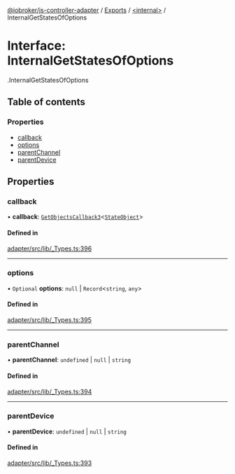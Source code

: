 [@iobroker/js-controller-adapter](../README.md) / [Exports](../modules.md) / [<internal\>](../modules/internal_.md) / InternalGetStatesOfOptions

# Interface: InternalGetStatesOfOptions

[<internal>](../modules/internal_.md).InternalGetStatesOfOptions

## Table of contents

### Properties

- [callback](internal_.InternalGetStatesOfOptions.md#callback)
- [options](internal_.InternalGetStatesOfOptions.md#options)
- [parentChannel](internal_.InternalGetStatesOfOptions.md#parentchannel)
- [parentDevice](internal_.InternalGetStatesOfOptions.md#parentdevice)

## Properties

### callback

• **callback**: [`GetObjectsCallback3`](../modules/internal_.md#getobjectscallback3)<[`StateObject`](internal_.StateObject.md)\>

#### Defined in

[adapter/src/lib/_Types.ts:396](https://github.com/ioBroker/ioBroker.js-controller/blob/d1ea91b2/packages/adapter/src/lib/_Types.ts#L396)

___

### options

• `Optional` **options**: ``null`` \| `Record`<`string`, `any`\>

#### Defined in

[adapter/src/lib/_Types.ts:395](https://github.com/ioBroker/ioBroker.js-controller/blob/d1ea91b2/packages/adapter/src/lib/_Types.ts#L395)

___

### parentChannel

• **parentChannel**: `undefined` \| ``null`` \| `string`

#### Defined in

[adapter/src/lib/_Types.ts:394](https://github.com/ioBroker/ioBroker.js-controller/blob/d1ea91b2/packages/adapter/src/lib/_Types.ts#L394)

___

### parentDevice

• **parentDevice**: `undefined` \| ``null`` \| `string`

#### Defined in

[adapter/src/lib/_Types.ts:393](https://github.com/ioBroker/ioBroker.js-controller/blob/d1ea91b2/packages/adapter/src/lib/_Types.ts#L393)
